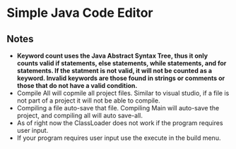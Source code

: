 # Simple Java Code Editor 

## Notes 

* **Keyword count uses the Java Abstract Syntax Tree, thus it only counts valid if statements, else statements, while statements, and for statements. If the statment is not valid, it will not be counted as a keyword. Invalid keywords are those found in strings or comments or those that do not have a valid condition.** 
* Compile All will copmile all project files. Similar to visual studio, if a file is not part of a project it will not be able to compile. 
* Compiling a file auto-save that file. Compiling Main will auto-save the project, and compiling all will auto save-all.  
* As of right now the ClassLoader does not work if the program requires user input.  
* If your program requires user input use the execute in the build menu. 
